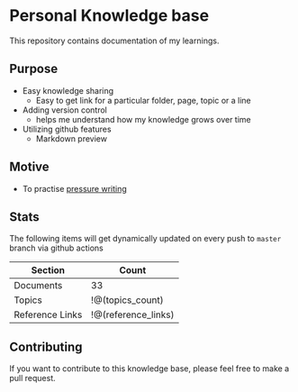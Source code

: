 # Personal Knowledge base
This repository contains documentation of my learnings.

## Purpose
- Easy knowledge sharing
    - Easy to get link for a particular folder, page, topic or a line
- Adding version control
    - helps me understand how my knowledge grows over time
- Utilizing github features
    - Markdown preview

## Motive
- To practise [pressure writing](https://www.youtube.com/shorts/o8sBS0th8xQ)

## Stats
The following items will get dynamically updated on every push to `master` branch via github actions

| Section          | Count            |
|------------------|------------------|
| Documents        | 33 |
| Topics           | !@(topics_count)    |
| Reference Links  | !@(reference_links) |

## Contributing

If you want to contribute to this knowledge base, please feel free to make a pull request.
